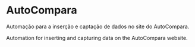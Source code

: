 # AutoCompara

Automação para a inserção e captação de dados no site do AutoCompara.


Automation for inserting and capturing data on the AutoCompara website.
